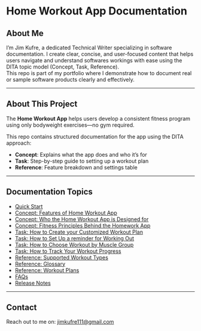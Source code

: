 # Home Workout App Documentation

## About Me
I’m Jim Kufre, a dedicated Technical Writer specializing in software documentation. I create clear, concise, and user-focused content that helps users navigate and understand softwares workings with ease using the DITA topic model (Concept, Task, Reference).  
This repo is part of my portfolio where I demonstrate how to document real or sample software products clearly and effectively.

---

## About This Project
The **Home Workout App** helps users develop a consistent fitness program using only bodyweight exercises—no gym required.

This repo contains structured documentation for the app using the DITA approach:

- **Concept**: Explains what the app does and who it’s for  
- **Task**: Step-by-step guide to setting up a workout plan  
- **Reference**: Feature breakdown and settings table

---

## Documentation Topics
- [Quick Start](/docs/Quickstart.md)
- [Concept: Features of Home Workout App](./docs/concept.md)
- [Concept: Who the Home Workout App is Designed for](docs/usertypes.md)
- [Concept: Fitness Principles Behind the Homework App](docs/training-principles.md)
- [Task: How to Create your Customized Workout Plan](./docs/task.md)
- [Task: How to Set Up a reminder for Working Out](docs/reminder.md)
- [Task: How to Choose Workout by Muscle Group](docs/workout-by-muscle-group.md)
- [Task: How to Track Your Workout Progress](docs/tracking.md)
- [Reference: Supported Workout Types](./docs/reference.md)
- [Reference: Glossary](./docs/Glossary.md)
- [Reference: Workout Plans](./docs/Workout-plans.md)
- [FAQs](./docs/FAQs.md)
- [Release Notes](./docs/Releasenotes.md)

---

## Contact
Reach out to me on: [jimkufre111@gmail.com](mailto:jimkufre111@gmail.com)

